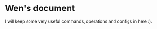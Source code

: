 <!-- created in Tuesday, 27 June 2017 -->
# Wen's document
I will keep some very useful commands, operations and configs in here :).

